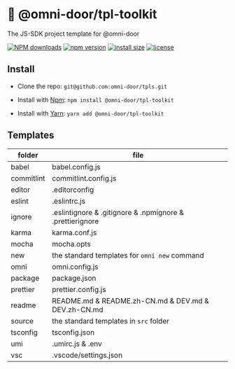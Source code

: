 # 🐸 @omni-door/tpl-toolkit
The JS-SDK project template for @omni-door

[![NPM downloads](http://img.shields.io/npm/dm/%40omni-door%2Ftpl-toolkit.svg?style=flat-square)](https://www.npmjs.com/package/@omni-door/tpl-toolkit)
[![npm version](https://badge.fury.io/js/%40omni-door%2Ftpl-toolkit.svg)](https://badge.fury.io/js/%40omni-door%2Ftpl-toolkit)
[![install size](https://packagephobia.now.sh/badge?p=%40omni-door%2Ftpl-toolkit)](https://packagephobia.now.sh/result?p=%40omni-door%2Ftpl-toolkit)
[![license](http://img.shields.io/npm/l/%40omni-door%2Ftpl-toolkit.svg)](https://github.com/omni-door/tpls/blob/master/packages/tpl-toolkit/LICENSE)

## Install
* Clone the repo: `git@github.com:omni-door/tpls.git`

* Install with [Npm](https://www.npmjs.com/package/@omni-door/tpl-toolkit): `npm install @omni-door/tpl-toolkit`

* Install with [Yarn](https://yarnpkg.com/en/package/@omni-door/tpl-toolkit): `yarn add @omni-door/tpl-toolkit`

## Templates
| folder | file |
| --- | --- |
| babel | babel.config.js |
| commitlint | commitlint.config.js |
| editor | .editorconfig |
| eslint | .eslintrc.js |
| ignore | .eslintignore & .gitignore & .npmignore & .prettierignore |
| karma | karma.conf.js |
| mocha | mocha.opts |
| new | the standard templates for `omni new` command |
| omni | omni.config.js |
| package | package.json |
| prettier | prettier.config.js |
| readme | README.md & README.zh-CN.md & DEV.md & DEV.zh-CN.md |
| source | the standard templates in `src` folder |
| tsconfig | tsconfig.json |
| umi | .umirc.js & .env |
| vsc | .vscode/settings.json |